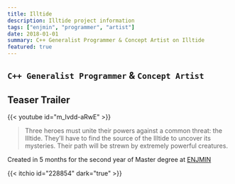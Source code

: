 ```yaml
---
title: Illtide
description: Illtide project information
tags: ["enjmin", "programmer", "artist"]
date: 2018-01-01
summary: C++ Generalist Programmer & Concept Artist on Illtide
featured: true
---
```


## `C++ Generalist Programmer` & `Concept Artist`

## Teaser Trailer

{{< youtube id="m_lvdd-aRwE" >}}

> Three heroes must unite their powers against a common threat: the Illtide.
They’ll have to find the source of the Illtide to uncover its mysteries.
Their path will be strewn by extremely powerful creatures.

Created in 5 months for the second year of Master degree at [ENJMIN](https://enjmin.cnam.fr/enjmin/ecole-nationale-du-jeu-et-des-medias-interactifs-accueil-1126103.kjsp)

{{< itchio id="228854" dark="true" >}}